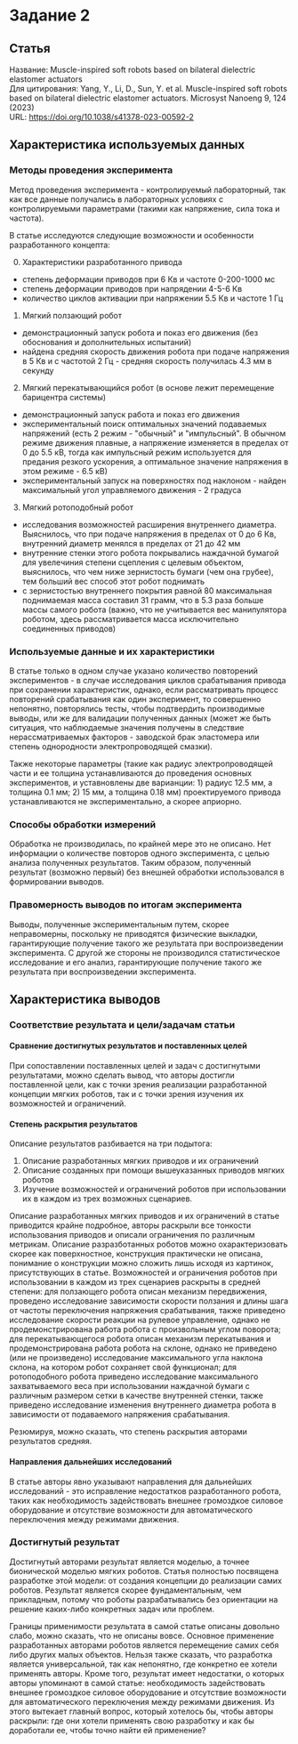 # Задание 2

## Статья
Название: Muscle-inspired soft robots based on bilateral dielectric elastomer actuators   
Для цитирования: Yang, Y., Li, D., Sun, Y. et al. Muscle-inspired soft robots based on bilateral dielectric elastomer actuators. Microsyst Nanoeng 9, 124 (2023)   
URL: https://doi.org/10.1038/s41378-023-00592-2  

## Характеристика используемых данных
### Методы проведения эксперимента
Метод проведения эксперимента - контролируемый лабораторный, так как все данные получались в лабораторных условиях с контролируемыми параметрами (такими как напряжение, сила тока и частота).

В статье исследуются следующие возможности и особенности разработанного концепта:

0) Характеристики разработанного привода
- степень деформации приводов при 6 Кв и частоте 0-200-1000 мс
- степень деформации приводов при напрядении 4-5-6 Кв
- количество циклов активации при напряжении 5.5 Кв и частоте 1 Гц
1) Мягкий ползающий робот
- демонстрационный запуск робота и показ его движения (без обоснования и дополнительных испытаний)
- найдена средняя скорость движения робота при подаче напряжения в 5 Кв и с частотой 2 Гц - средняя скорость получилась 4.3 мм в секунду
2) Мягкий перекатывающийся робот (в основе лежит перемещение барицентра системы)
- демонстрационный запуск работа и показ его движения
- экспериментальный поиск оптимальных значений подаваемых напряжений (есть 2 режим - "обычный" и "импульсный". В обычном режиме движения плавные, а напряжение изменяется в пределах от 0 до 5.5 кВ, тогда как импульсный режим используется для предания резкого ускорения, а оптимальное значение напряжения в этом режиме - 6.5 кВ)
- экспериментальный запуск на поверхностях под наклоном - найден максимальный угол управляемого движения - 2 градуса
3) Мягкий ротоподобный робот
- исследования возможностей расширения внутреннего диаметра. Выяснилось, что при подаче напряжения в пределах от 0 до 6 Кв, внутренний диаметр менялся в пределах от 21 до 42 мм
- внутренние стенки этого робота покрывались наждачной бумагой для увелечиния степени сцепления с целевым объектом, выяснилось, что чем ниже зернистость бумаги (чем она грубее), тем больший вес способ этот робот поднимать
- с зернистостью внутреннего покрытия равной 80 максимальная поднимаемая масса составил 31 грамм, что в 5.3 раза больше массы самого робота (важно, что не учитывается вес манипулятора роботом, здесь рассматривается масса исключительно соединенных приводов)

### Используемые данные и их характеристики
В статье только в одном случае указано количество повторений экспериментов - в случае исследования циклов срабатывания привода при сохранении характеристик, однако, если рассматривать процесс повторений срабатывания как один эксперимент, то совершенно непонятно, повторялись тесты, чтобы подтвердить производимые выводы, или же для валидации полученных данных (может же быть ситуация, что наблюдаемые значения получены в следствие нерассматриваемых факторов - заводской брак эластомера или степень однородности электропроводящей смазки). 

Также некоторые параметры (такие как радиус электропроводящей части и ее толщина устанавливаются до проведения основных экспериментов, и уставновлены две варианции: 1) радиус 12.5 мм, а толщина 0.1 мм; 2) 15 мм, а толщина 0.18 мм) проектируемого привода устанавливаются не экспериментально, а скорее априорно.

### Способы обработки измерений
Обработка не производилась, по крайней мере это не описано. Нет информации о количестве повторов одного эксперимента, с целью анализа полученных результатов. Таким образом, полученный результат (возможно первый) без внешней обработки использовался в формировании выводов.

### Правомерность выводов по итогам эксперимента
Выводы, полученные экспериментальным путем, скорее неправомерны, поскольку не приводятся физические выкладки, гарантирующие получение такого же результата при воспроизведении эксперимента. С другой же стороны не производился статистическое исследование и его анализ, гарантирующие получение такого же результата при воспроизведении эксперимента.

## Характеристика выводов
### Соответствие результата и цели/задачам статьи
#### Сравнение достигнутых результатов и поставленных целей
При сопоставлении поставленных целей и задач с достигнутыми результатами, можно сделать вывод, что авторы достигли поставленной цели, как с точки зрения реализации разработанной концепции мягких роботов, так и с точки зрения изучения их возможностей и ограничений.

#### Степень раскрытия результатов
Описание результатов разбивается на три подытога:
1) Описание разработанных мягких приводов и их ограничений
2) Описание созданных при помощи вышеуказанных приводов мягких роботов
3) Изучение возможностей и ограничений роботов при использовании их в каждом из трех возможных сценариев. 

Описание разработанных мягких приводов и их ограничений в статье приводится крайне подробное, авторы раскрыли все тонкости использования приводов и описали ограничения по различным метрикам. Описание разразботанных роботов можно охарактеризовать скорее как поверхностное, конструкция практически не описана, понимание о конструкции можно сложить лишь исходя из картинок, присутствующих в статье. Возможностей и ограничения роботов при использовании в каждом из трех сценариев раскрыты в средней степени: для ползающего робота описан механизм передвижения, проведено исследование зависимости скорости ползания и длины шага от частоты переключения напряжения срабатывания, также приведено исследование скорости реакции на рулевое управление, однако не продемонстрирована работа робота с произвольным углом поворота; для перекатывающегося робота описан механизм перекатывания и продемонстрирована работа робота на склоне, однако не приведено (или не произведено) исследование максимального угла наклона склона, на котором робот сохраняет свой функционал; для ротоподобного робота приведено исследование максимального захватываемого веса при использовании наждачной бумаги с различным размером сетки в качестве внутренней стенки, также приведено исследование изменения внутреннего диаметра робота в зависимости от подаваемого напряжения срабатывания.

Резюмируя, можно сказать, что степень раскрытия авторами результатов средняя.

#### Направления дальнейших исследований
В статье авторы явно указывают направления для дальнейших исследований - это исправление недостатков разработанного робота, таких как необходимость задействовать внешнее громоздкое силовое оборудование и отсутствие возможности для автоматического переключения между режимами движения.

### Достигнутый результат
Достигнутый авторами результат является моделью, а точнее бионической моделью мягких роботов. Статья полностью посвящена разработке этой модели: от создания концепции до реализации самих роботов. 
Результат является скорее фундаментальным, чем прикладным, потому что роботы разрабатывались без ориентации на решение каких-либо конкретных задач или проблем.

Границы применимости результата в самой статье описаны довольно слабо, можно сказать, что не описаны вовсе. Основное применение разработанных авторами роботов является перемещение самих себя либо других малых объектов. Нельзя также сказать, что разработка является универсальной, так как непонятно, где конкретно ее хотели применять авторы. Кроме того, результат имеет недостатки, о которых авторы упоминают в самой статье: необходимость задействовать внешнее громоздкое силовое оборудование и отсутствие возможности для автоматического переключения между режимами движения. Из этого вытекает главный вопрос, который хотелось бы, чтобы авторы раскрыли: где они хотели применять свою разработку и как бы доработали ее, чтобы точно найти ей применение?
